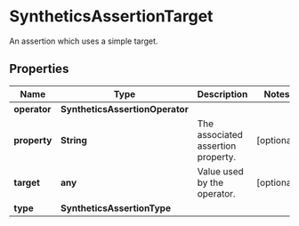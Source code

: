 

# SyntheticsAssertionTarget

An assertion which uses a simple target.
## Properties

Name | Type | Description | Notes
------------ | ------------- | ------------- | -------------
**operator** | **SyntheticsAssertionOperator** |  | 
**property** | **String** | The associated assertion property. |  [optional]
**target** | **any** | Value used by the operator. |  [optional]
**type** | **SyntheticsAssertionType** |  | 




